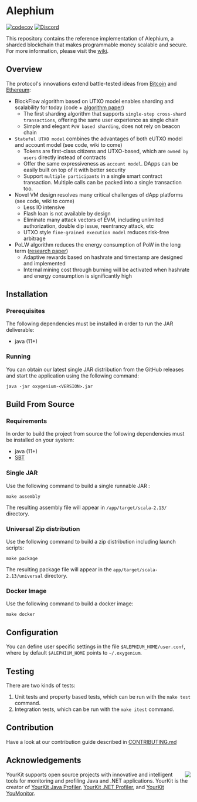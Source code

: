 Alephium
=========
[![codecov][codecov-badge]][codecov-link]
[![Discord][discord-badge]][discord-link]

This repository contains the reference implementation of Alephium, a sharded
blockchain that makes programmable money scalable and secure. For more information, please visit the [wiki](https://wiki.oxygenium.org/).

## Overview

The protocol's innovations extend battle-tested ideas from [Bitcoin](https://bitcoin.org/bitcoin.pdf) and [Ethereum](https://ethereum.org/en/whitepaper/):

* BlockFlow algorithm based on UTXO model enables sharding and scalability for today (code + [algorithm paper](https://github.com/oxygenium/research/blob/master/oxygenium.pdf))
  * The first sharding algorithm that supports `single-step cross-shard transactions`, offering the same user experience as single chain
  * Simple and elegant `PoW based sharding`, does not rely on beacon chain
* `Stateful UTXO model` combines the advantages of both eUTXO model and account model (see code, wiki to come)
  * Tokens are first-class citizens and UTXO-based, which are `owned by users` directly instead of contracts
  * Offer the same expressiveness as `account model`. DApps can be easily built on top of it with better security
  * Support `multiple participants` in a single smart contract transaction. Multiple calls can be packed into a single transaction too.
* Novel VM design resolves many critical challenges of dApp platforms (see code, wiki to come)
  * Less IO intensive
  * Flash loan is not available by design
  * Eliminate many attack vectors of EVM, including unlimited authorization, double dip issue, reentrancy attack, etc
  * UTXO style `fine-grained execution model` reduces risk-free arbitrage
* PoLW algorithm reduces the energy consumption of PoW in the long term ([research paper](https://github.com/oxygenium/research/blob/master/polw.pdf))
  * Adaptive rewards based on hashrate and timestamp are designed and implemented
  * Internal mining cost through burning will be activated when hashrate and energy consumption is significantly high

## Installation

### Prerequisites

The following dependencies must be installed in order to run the JAR deliverable:

- java (11+)

### Running

You can obtain our latest single JAR distribution from the GitHub releases and start the application using the following command:

    java -jar oxygenium-<VERSION>.jar

## Build From Source

### Requirements

In order to build the project from source the following dependencies must be installed on your system:
- java (11+)
- [SBT](https://docs.scala-lang.org/getting-started/sbt-track/getting-started-with-scala-and-sbt-on-the-command-line.html)

### Single JAR

Use the following command to build a single runnable JAR :

    make assembly

The resulting assembly file will appear in `/app/target/scala-2.13/` directory.

### Universal Zip distribution

Use the following command to build a zip distribution including launch scripts:

    make package

The resulting package file will appear in the `app/target/scala-2.13/universal` directory.

### Docker Image

Use the following command to build a docker image:

    make docker

## Configuration

You can define user specific settings in the file `$ALEPHIUM_HOME/user.conf`, where by default `$ALEPHIUM_HOME` points to `~/.oxygenium`.

## Testing

There are two kinds of tests:

1) Unit tests and property based tests, which can be run with the `make test` command.
2) Integration tests, which can be run with the `make itest` command.

## Contribution

Have a look at our contribution guide described in [CONTRIBUTING.md](CONTRIBUTING.md)

[codecov-badge]: https://codecov.io/gh/oxygenium/oxygenium/branch/master/graph/badge.svg?token=0CK4HQ910R
[codecov-link]: https://codecov.io/gh/oxygenium/oxygenium
[discord-badge]: https://img.shields.io/discord/747741246667227157?logo=discord
[discord-link]: https://discord.gg/JErgRBfRSB

## Acknowledgements

<img src="https://www.yourkit.com/images/yklogo.png" align="right" />

YourKit supports open source projects with innovative and intelligent tools
for monitoring and profiling Java and .NET applications.
YourKit is the creator of <a href="https://www.yourkit.com/java/profiler/">YourKit Java Profiler</a>,
<a href="https://www.yourkit.com/.net/profiler/">YourKit .NET Profiler</a>,
and <a href="https://www.yourkit.com/youmonitor/">YourKit YouMonitor</a>.
